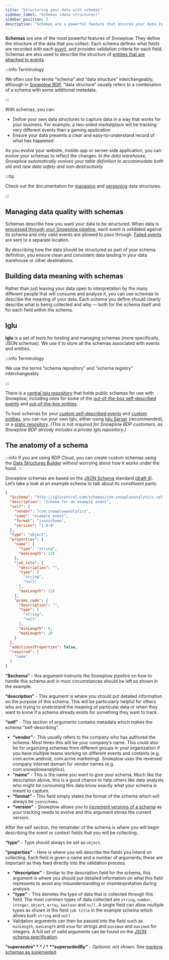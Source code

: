 ```yaml
---
title: "Structuring your data with schemas"
sidebar_label: "Schemas (data structures)"
sidebar_position: 3
description: "Schemas are a powerful feature that ensures your data is clean and descriptive"
---
```


**Schemas** are one of the most powerful features of Snowplow. They define the structure of the data that you collect. Each schema defines what fields are recorded with each [event](/docs/understanding-your-pipeline/events/index.md), and provides validation criteria for each field. Schemas are also used to describe the structure of [entities that are attached to events](/docs/understanding-your-pipeline/entities/index.md).

:::info Terminology

We often use the terms “schema” and “data structure” interchangeably, although in [Snowplow BDP](/docs/feature-comparison/), “data structure” usually refers to a combination of a schema with some additional metadata.

:::

With schemas, you can:

* Define your own data structures to capture data in a way that works for your business. For example, a two-sided marketplace will be tracking very different events than a gaming application
* Ensure your data presents a clear and easy-to-understand record of what has happened

As you evolve your website, mobile app or server-side application, you can evolve your schemas to reflect the changes. _In the data warehouse, Snowplow automatically evolves your table definition to accommodate both old and new data safely and non-destructively._

:::tip

Check out the documentation for [managing](/docs/understanding-tracking-design/managing-your-data-structures/index.md) and [versioning](/docs/understanding-tracking-design/versioning-your-data-structures/index.md) data structures.

:::

## Managing data quality with schemas

Schemas describe how you want your data to be structured. When data is [processed through your Snowplow pipeline](/docs/understanding-your-pipeline/architecture-overview/index.md), each event is validated against its schema and only valid events are allowed to pass through. [Failed events](/docs/understanding-your-pipeline/failed-events/index.md) are sent to a separate location.

By describing how the data should be structured as part of your schema definition, you ensure clean and consistent data landing in your data warehouse or other destinations.

## Building data meaning with schemas

Rather than just leaving your data open to interpretation by the many different people that will consume and analyze it, you can use schemas to describe the meaning of your data. Each schema you define should clearly describe what is being collected and why — both for the schema itself and for each field within the schema.

## Iglu

**Iglu** is a set of tools for hosting and managing schemas (more specifically, JSON schemas). We use it to store all the schemas associated with events and entities.

:::info Terminology

We use the terms “schema repository” and “schema registry” interchangeably.

:::

There is a [central Iglu repository](http://iglucentral.com/) that holds public schemas for use with Snowplow, including ones for some of the [out-of-the-box self-described events](/docs/understanding-your-pipeline/events/index.md#out-of-the-box-and-custom-events) and [out-of-the-box entities](/docs/understanding-your-pipeline/entities/index.md#out-of-the-box-entities).

To host schemas for your [custom self-described events](/docs/understanding-your-pipeline/events/index.md#self-describing-events) and [custom entities](/docs/understanding-your-pipeline/entities/index.md#custom-entities), you can run your own Iglu, either using [Iglu Server](/docs/pipeline-components-and-applications/iglu/iglu-repositories/iglu-server/index.md) (recommended), or a [static repository](/docs/pipeline-components-and-applications/iglu/iglu-repositories/static-repo/index.md). _(This is not required for Snowplow BDP customers, as Snowplow BDP already includes a private Iglu repository.)_

## The anatomy of a schema

:::info
If you are using BDP Cloud, you can create custom schemas using the [Data Structures Builder](/docs/understanding-tracking-design/managing-your-data-structures/builder/index.md) without worrying about how it works under the hood.
:::

Snowplow schemas are based on the [JSON Schema](https://json-schema.org/) standard ([draft 4](https://datatracker.ietf.org/doc/html/draft-fge-json-schema-validation-00)). Let’s take a look at an example schema to talk about its constituent parts:

```json
{
  "$schema": "http://iglucentral.com/schemas/com.snowplowanalytics.self-desc/schema/jsonschema/1-0-0#",
  "description": "Schema for an example event",
  "self": {
    "vendor": "com.snowplowanalytics",
    "name": "example_event",
    "format": "jsonschema",
    "version": "1-0-0"
  },
  "type": "object",
  "properties": {
    "name": {
      "type": "string",
      "maxLength": 128
    },
    "job_role": {
      "description": "",
      "type": [
        "string",
        "null"
      ],
      "maxLength": 128
    },
    "promo_code": {
      "description": "",
      "type": [
        "string",
        "null"
      ],
      "minLength": 8,
      "maxLength": 20
    }
  },
  "additionalProperties": false,
  "required": [
    "name"
  ]
}
```

**“$schema”** - this argument instructs the Snowplow pipeline on how to handle this schema and in most circumstances should be left as shown in the example.

**“description”** - This argument is where you should put detailed information on the purpose of this schema. This will be particularly helpful for others who are trying to understand the meaning of particular data or when they want to know if a schema already exists for something they want to track.

**“self”** - This section of arguments contains metadata which makes the schema “self-describing”.

- **“vendor”** - This usually refers to the company who has authored the schema. Most times this will be your company’s name. This could also be for organizing schemas from different groups in your organization if you have multiple teams working on different events and contexts (e.g. com.acme.android, com.acme.marketing). Snowplow uses the reversed company internet domain for vendor names (e.g. com.snowplowanalytics).
- **“name”** - This is the name you want to give your schema. Much like the description above, this is a good chance to help others like data analysts who might be consuming this data know exactly what your schema is meant to capture.
- **“format”** - This field simply states the format of the schema which will always be `jsonschema`.
- **“version”** - Snowplow allows you to [increment versions of a schema](/docs/understanding-tracking-design/versioning-your-data-structures/index.md) as your tracking needs to evolve and this argument stores the current version.

After the self section, the remainder of the schema is where you will begin describing the event or context fields that you will be collecting.

**“type”** - Type should always be set as `object`.

**“properties”** - Here is where you will describe the fields you intend on collecting. Each field is given a name and a number of arguments, these are important as they feed directly into the validation process.

- **“description”** - Similar to the description field for the schema, this argument is where you should put detailed information on what this field represents to avoid any misunderstanding or misinterpretation during analysis.
- **"type"** - This denotes the type of data that is collected through this field. The most common types of data collected are `string`, `number`, `integer`, `object`, `array`, `boolean` and `null`. A single field can allow multiple types as shown in the field `job title` in the example schema which allows both `string` and `null`
- Validation arguments can then be passed into the field such as `minLength`, `maxLength` and `enum` for strings and `minimum` and `maximum` for integers. A full set of valid arguments can be found on the [JSON schema specification](https://datatracker.ietf.org/doc/html/draft-fge-json-schema-validation-00#section-5).

**“$supersedes”** / **“$supersededBy”** - _Optional, not shown_. See [marking schemas as superseded](/docs/understanding-tracking-design/versioning-your-data-structures/amending/index.md#marking-the-schema-as-superseded).
